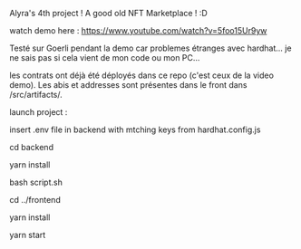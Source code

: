 Alyra's 4th project ! A good old NFT Marketplace ! :D

watch demo here : https://www.youtube.com/watch?v=5foo15Ur9yw

Testé sur Goerli pendant la demo car problemes étranges avec hardhat... je ne sais pas si cela vient de mon code ou mon PC...


les contrats ont déjà été déployés dans ce repo (c'est ceux de la video demo). Les abis et addresses sont présentes dans le front dans /src/artifacts/.

launch project :

insert .env file in backend with mtching keys from hardhat.config.js


cd backend

yarn install

bash script.sh

cd ../frontend

yarn install

yarn start
